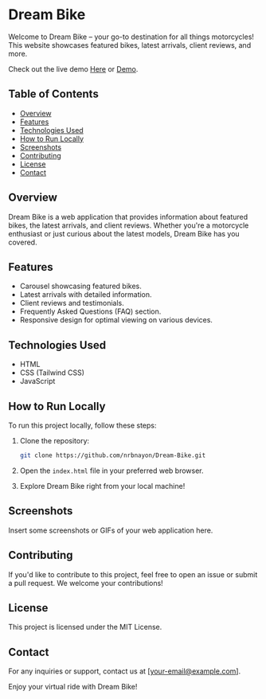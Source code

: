
# Dream Bike

Welcome to Dream Bike – your go-to destination for all things motorcycles! This website showcases featured bikes, latest arrivals, client reviews, and more.

Check out the live demo [Here](https://nrbnayon.github.io/Dream-Bike/) or [Demo](https://winternfashion.netlify.app/).

## Table of Contents

- [Overview](#overview)
- [Features](#features)
- [Technologies Used](#technologies-used)
- [How to Run Locally](#how-to-run-locally)
- [Screenshots](#screenshots)
- [Contributing](#contributing)
- [License](#license)
- [Contact](#contact)

## Overview

Dream Bike is a web application that provides information about featured bikes, the latest arrivals, and client reviews. Whether you're a motorcycle enthusiast or just curious about the latest models, Dream Bike has you covered.

## Features

- Carousel showcasing featured bikes.
- Latest arrivals with detailed information.
- Client reviews and testimonials.
- Frequently Asked Questions (FAQ) section.
- Responsive design for optimal viewing on various devices.

## Technologies Used

- HTML
- CSS (Tailwind CSS)
- JavaScript

## How to Run Locally

To run this project locally, follow these steps:

1. Clone the repository:

   ```bash
   git clone https://github.com/nrbnayon/Dream-Bike.git
   ```

2. Open the `index.html` file in your preferred web browser.

3. Explore Dream Bike right from your local machine!

## Screenshots

Insert some screenshots or GIFs of your web application here.

## Contributing

If you'd like to contribute to this project, feel free to open an issue or submit a pull request. We welcome your contributions!

## License

This project is licensed under the MIT License.

## Contact

For any inquiries or support, contact us at [your-email@example.com].

Enjoy your virtual ride with Dream Bike!
